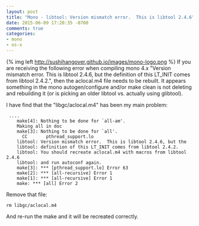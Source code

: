 ```yaml
---
layout: post
title: "Mono - libtool: Version mismatch error.  This is libtool 2.4.6"
date: 2015-06-09 17:20:35 -0700
comments: true
categories: 
- mono
- os-x
---
```

{% img left http://sushihangover.github.io/images/mono-logo.png  %} If you are receiving the following error when compiling mono 4.x "Version mismatch error.  This is libtool 2.4.6, but the definition of this LT_INIT comes from libtool 2.4.2.", then the aclocal.m4 file needs to be rebuilt. It appears something in the mono autogen/configure and/or make clean is not deleting and rebuilding it (or is picking an older libtool vs. actually using glibtool).

I have find that the "libgc/aclocal.m4" has been my main problem:

     ....   
        make[4]: Nothing to be done for `all-am'.
        Making all in doc
        make[3]: Nothing to be done for `all'.
          CC       pthread_support.lo
        libtool: Version mismatch error.  This is libtool 2.4.6, but the
        libtool: definition of this LT_INIT comes from libtool 2.4.2.
        libtool: You should recreate aclocal.m4 with macros from libtool 2.4.6
        libtool: and run autoconf again.
        make[3]: *** [pthread_support.lo] Error 63
        make[2]: *** [all-recursive] Error 1
        make[1]: *** [all-recursive] Error 1
        make: *** [all] Error 2

Remove that file:

    rm libgc/aclocal.m4 

And re-run the make and it will be recreated correctly.

